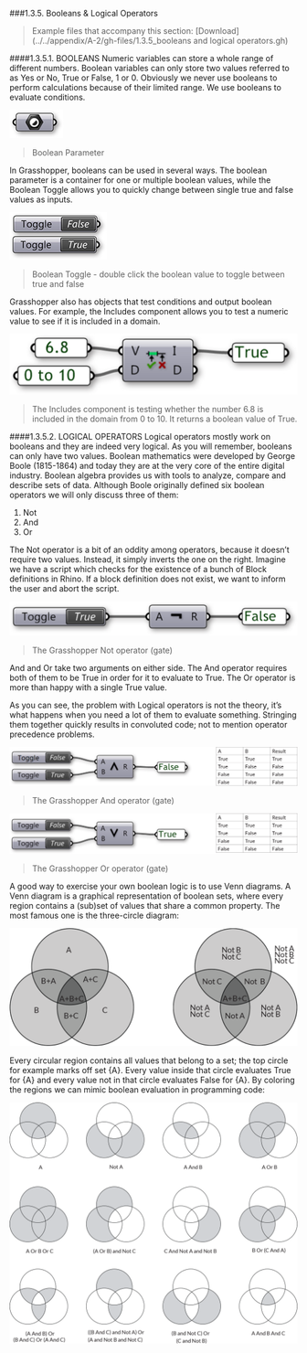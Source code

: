 ###1.3.5. Booleans & Logical Operators
>Example files that accompany this section: [Download](../../appendix/A-2/gh-files/1.3.5_booleans and logical operators.gh)

####1.3.5.1. BOOLEANS
Numeric variables can store a whole range of different numbers. Boolean
variables can only store two values referred to as Yes or No, True or False, 1 or 0. Obviously we never use booleans to perform calculations because of their limited range. We use booleans to evaluate conditions.

![](images/1-3-5/1-3-5_001-boolean-parameter.png)
>Boolean Parameter

In Grasshopper, booleans can be used in several ways. The boolean parameter is a container for one or multiple boolean values, while the Boolean Toggle allows you to quickly change between single true and false values as inputs.

![](images/1-3-5/1-3-5_002-boolean-toggle.png)
>Boolean Toggle - double click the boolean value to toggle between true and false

Grasshopper also has objects that test conditions and output boolean values. For example, the Includes component allows you to test a numeric value to see if it is included in a domain.

![](images/1-3-5/1-3-5_003-includes.png)
>The Includes component is testing whether the number 6.8 is included in the domain from 0 to 10. It returns a boolean value of True.

####1.3.5.2. LOGICAL OPERATORS
Logical operators mostly work on booleans and they are indeed very logical. As you will remember, booleans can only have two values. Boolean mathematics
were developed by George Boole (1815-1864) and today they are at the very
core of the entire digital industry. Boolean algebra provides us with tools to analyze, compare and describe sets of data. Although Boole originally defined six boolean operators we will only discuss three of them:

1. Not
2. And
3. Or

The Not operator is a bit of an oddity among operators, because it doesn’t
require two values. Instead, it simply inverts the one on the right. Imagine we have a script which checks for the existence of a bunch of Block definitions in Rhino. If a block definition does not exist, we want to inform the user and abort the script.

![](images/1-3-5/1-3-5_004-not.png)
>The Grasshopper Not operator (gate)

And and Or take two arguments on either side. The And operator requires both
of them to be True in order for it to evaluate to True. The Or operator is more than happy with a single True value.

As you can see, the problem with Logical operators is not the theory, it’s what happens when you need a lot of them to evaluate something. Stringing them together quickly results in convoluted code; not to mention operator precedence problems.

![](images/1-3-5/1-3-5_005-and.png)
>The Grasshopper And operator (gate)

![](images/1-3-5/1-3-5_006-or.png)
>The Grasshopper Or operator (gate)

A good way to exercise your own boolean logic is to use Venn diagrams. A Venn
diagram is a graphical representation of boolean sets, where every region
contains a (sub)set of values that share a common property. The most famous
one is the three-circle diagram:

![](images/1-3-5/1-3-5_007-venn-diagram.png)

Every circular region contains all values that belong to a set; the top circle for example marks off set {A}. Every value inside that circle evaluates True for {A} and every value not in that circle evaluates False for {A}. By coloring the regions we can mimic boolean evaluation in programming code:

![](images/1-3-5/1-3-5_008-venn-diagram-examples.png)
